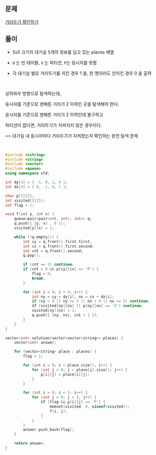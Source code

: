 ## 문제

[거리두기 확인하기](https://programmers.co.kr/learn/courses/30/lessons/81302)

## 풀이

-   5x5 크기의 대기실 5개의 정보를 담고 있는 places 배열

-   `O` 는 빈 테이블, `X` 는 파티션, `P`는 응시자를 뜻함

-   각 대기실 별로 거리두기를 지킨 경우 1 을, 한 명이라도 안지킨 경우 0 을 출력

<br/>

상하좌우 방향으로 탐색하는데,

응시자를 기준으로 맨해튼 거리가 2 이하인 곳을 탐색해야 한다.

응시자를 기준으로 맨해튼 거리가 2 이하인데 불구하고

파티션이 없다면, 거리두기가 지켜지지 않은 경우이다.

=> 대기실 내 응시자마다 거리두기가 지켜졌는지 확인하는 완전 탐색 문제

<br/>

```c++
#include <cstring>
#include <string>
#include <vector>
#include <queue>
using namespace std;

int dy[4] = { -1, 0, 1, 0 };
int dx[4] = { 0, -1, 0, 1 };

char p[5][5];
int visited[5][5];
int flag = 1;

void f(int y, int x) {
	queue<pair<pair<int, int>, int>> q;
	q.push({ {y, x} , 0 });
	visited[y][x] = 1;

	while (!q.empty()) {
		int cy = q.front().first.first;
		int cx = q.front().first.second;
		int cnt = q.front().second;
		q.pop();

		if (cnt == 3) continue;
		if (cnt > 0 && p[cy][cx] == 'P') {
			flag = 0;
			break;
		}

		for (int i = 0; i < 4; i++) {
			int ny = cy + dy[i], nx = cx + dx[i];
			if (ny < 0 || ny >= 5 || nx < 0 || nx >= 5) continue;
			if (visited[ny][nx] || p[ny][nx] == 'X') continue;
			visited[ny][nx] = 1;
			q.push({ {ny, nx}, cnt + 1 });
		}
	}
}

vector<int> solution(vector<vector<string>> places) {
	vector<int> answer;

	for (vector<string> place : places) {
		flag = 1;

		for (int i = 0; i < place.size(); i++) {
			for (int j = 0; j < place[i].size(); j++) {
				p[i][j] = place[i][j];
			}
		}

		for (int i = 0; i < 5; i++) {
			for (int j = 0; j < 5; j++) {
				if (flag && p[i][j] == 'P') {
					memset(visited, 0, sizeof(visited));
					f(i, j);
				}
			}
		}
		answer.push_back(flag);
	}

	return answer;
}
```
